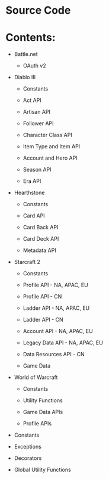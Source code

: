 # Source Code

# Contents:


* Battle.net


    * OAuth v2


* Diablo III


    * Constants


    * Act API


    * Artisan API


    * Follower API


    * Character Class API


    * Item Type and Item API


    * Account and Hero API


    * Season API


    * Era API


* Hearthstone


    * Constants


    * Card API


    * Card Back API


    * Card Deck API


    * Metadata API


* Starcraft 2


    * Constants


    * Profile API - NA, APAC, EU


    * Profile API - CN


    * Ladder API - NA, APAC, EU


    * Ladder API - CN


    * Account API - NA, APAC, EU


    * Legacy Data API - NA, APAC, EU


    * Data Resources API - CN


    * Game Data


* World of Warcraft


    * Constants


    * Utility Functions


    * Game Data APIs


    * Profile APIs


* Constants


* Exceptions


* Decorators


* Global Utility Functions
